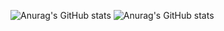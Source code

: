 ![Anurag's GitHub stats](https://github-readme-stats.vercel.app/api?username=GerardoASP&theme=tokyonight&show_icons=true)
![Anurag's GitHub stats](https://github-readme-stats.vercel.app/api?username=GerardoASPtheme=tokyonight&hide=contribs,prs)
